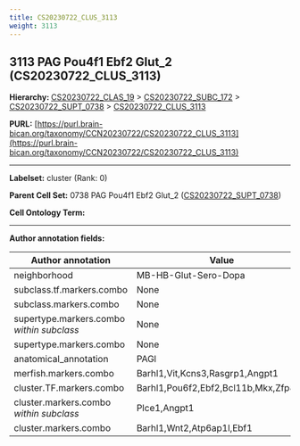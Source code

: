 ```yaml
---
title: CS20230722_CLUS_3113
weight: 3113
---
```

## 3113 PAG Pou4f1 Ebf2 Glut_2 (CS20230722_CLUS_3113)
<b>Hierarchy: </b>
[CS20230722_CLAS_19](../CS20230722_CLAS_19) >
[CS20230722_SUBC_172](../CS20230722_SUBC_172) >
[CS20230722_SUPT_0738](../CS20230722_SUPT_0738) >
[CS20230722_CLUS_3113](../CS20230722_CLUS_3113)

**PURL:** [https://purl.brain-bican.org/taxonomy/CCN20230722/CS20230722_CLUS_3113](https://purl.brain-bican.org/taxonomy/CCN20230722/CS20230722_CLUS_3113)

---


**Labelset:** cluster (Rank: 0)

**Parent Cell Set:** 0738 PAG Pou4f1 Ebf2 Glut_2 ([CS20230722_SUPT_0738](../CS20230722_SUPT_0738))



**Cell Ontology Term:** 

[MARKER GENES.]: #


---

[TRANSFERRED ANNOTATIONS.]: #


[AUTHOR ANNOTATION FIELDS.]: #


**Author annotation fields:**

| Author annotation | Value |
|-------------------|-------|
|neighborhood|MB-HB-Glut-Sero-Dopa|
|subclass.tf.markers.combo|None|
|subclass.markers.combo|None|
|supertype.markers.combo _within subclass_|None|
|supertype.markers.combo|None|
|anatomical_annotation|PAGl|
|merfish.markers.combo|Barhl1,Vit,Kcns3,Rasgrp1,Angpt1|
|cluster.TF.markers.combo|Barhl1,Pou6f2,Ebf2,Bcl11b,Mkx,Zfp831|
|cluster.markers.combo _within subclass_|Plce1,Angpt1|
|cluster.markers.combo|Barhl1,Wnt2,Atp6ap1l,Ebf1|
